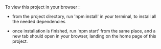 To view this project in your browser : 

- from the project directory, run 'npm install' in your terminal, to install all the needed dependencies.

- once installation is finished, run 'npm start' from the same place, and a new tab should open in your browser, landing on the home page of this project.

